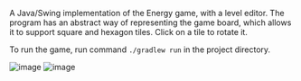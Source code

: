 A Java/Swing implementation of the Energy game, with a level editor. The program has an abstract way of representing the game board, which allows it to support square and hexagon tiles. Click on a tile to rotate it.

To run the game, run command `./gradlew run` in the project directory.

![image](https://github.com/adrianhhhhh/Energy/assets/122212533/924d95ca-053c-4907-838e-68d718a87b20)
![image](https://github.com/adrianhhhhh/Energy/assets/122212533/178d9c7c-ae51-450f-93de-819a00c91ba1)
